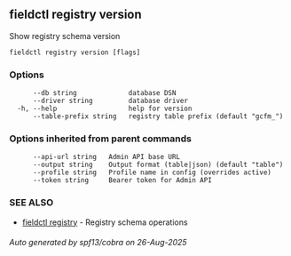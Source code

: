## fieldctl registry version

Show registry schema version

```
fieldctl registry version [flags]
```

### Options

```
      --db string             database DSN
      --driver string         database driver
  -h, --help                  help for version
      --table-prefix string   registry table prefix (default "gcfm_")
```

### Options inherited from parent commands

```
      --api-url string   Admin API base URL
      --output string    Output format (table|json) (default "table")
      --profile string   Profile name in config (overrides active)
      --token string     Bearer token for Admin API
```

### SEE ALSO

* [fieldctl registry](fieldctl_registry.md)	 - Registry schema operations

###### Auto generated by spf13/cobra on 26-Aug-2025
